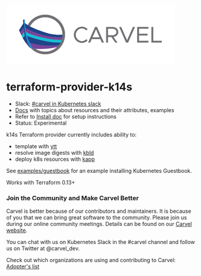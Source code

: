 ![logo](docs/CarvelLogo.png)

# terraform-provider-k14s

- Slack: [#carvel in Kubernetes slack](https://slack.kubernetes.io)
- [Docs](docs/README.md) with topics about resources and their attributes, examples
- Refer to [Install doc](docs/install.md) for setup instructions
- Status: Experimental

k14s Terraform provider currently includes ability to:

- template with [ytt](https://get-ytt.io)
- resolve image digests with [kbld](https://get-kbld.io)
- deploy k8s resources with [kapp](https://get-kapp.io)

See [examples/guestbook](examples/guestbook) for an example installing Kubernetes Guestbook.

Works with Terraform 0.13+

### Join the Community and Make Carvel Better
Carvel is better because of our contributors and maintainers. It is because of you that we can bring great software to the community.
Please join us during our online community meetings. Details can be found on our [Carvel website](https://carvel.dev/community/).

You can chat with us on Kubernetes Slack in the #carvel channel and follow us on Twitter at @carvel_dev.

Check out which organizations are using and contributing to Carvel: [Adopter's list](https://github.com/vmware-tanzu/carvel/blob/master/ADOPTERS.md)
